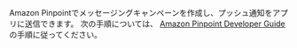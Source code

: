 Amazon Pinpointでメッセージングキャンペーンを作成し、プッシュ通知をアプリに送信できます。 次の手順については、 [Amazon Pinpoint Developer Guide](https://docs.aws.amazon.com/pinpoint/latest/developerguide/getting-started-sampletest.html) の手順に従ってください。